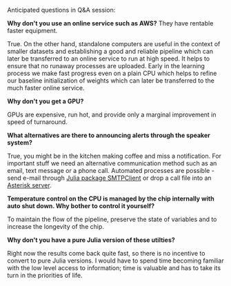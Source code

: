 Anticipated questions in Q&A session:

**Why don't you use an online service such as AWS?** They have rentable faster equipment.

True. On the other hand, standalone computers are useful in the context of smaller datasets and establishing a good and reliable pipeline which can later be transferred to an online service to run at high speed. It helps to ensure that no runaway processes are uploaded. Early in the learning process we make fast progress even on a plain CPU which helps to refine our baseline initialization of weights which can later be transferred to the much faster online service.

**Why don't you get a GPU?**

GPUs are expensive, run hot, and provide only a marginal improvement in speed of turnaround.

**What alternatives are there to announcing alerts through the speaker system?**

True, you might be in the kitchen making coffee and miss a notification. For important stuff we need an alternative communication method such as an email, text message or a phone call. Automated processes are possible - send e-mail through [Julia package SMTPClient](https://github.com/aviks/SMTPClient.jl) or drop a call file into an [Asterisk server](https://www.asterisk.org/).

**Temperature control on the CPU is managed by the chip internally with auto shut down. Why bother to control it yourself?**

To maintain the flow of the pipeline, preserve the state of variables and to increase the longevity of the chip. 

**Why don't you have a pure Julia version of these utilties?**

Right now the results come back quite fast, so there is no incentive to convert to pure Julia versions. I would have to spend time becoming familiar with the low level access to information; time is valuable and has to take its turn in the priorities of life.
